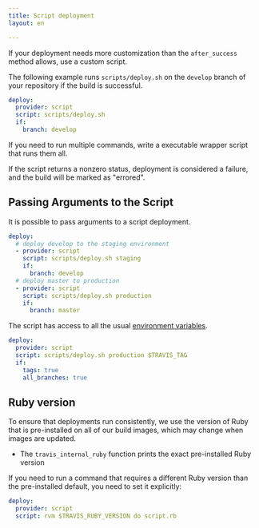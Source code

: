 ```yaml
---
title: Script deployment
layout: en

---
```


If your deployment needs more customization than the `after_success` method allows,
use a custom script.

The following example runs `scripts/deploy.sh` on the `develop` branch of your repository if the build is successful.

```yaml
deploy:
  provider: script
  script: scripts/deploy.sh
  if:
    branch: develop
```

If you need to run multiple commands, write a executable wrapper script that runs them all.

If the script returns a nonzero status, deployment is considered
a failure, and the build will be marked as "errored".

## Passing Arguments to the Script

It is possible to pass arguments to a script deployment.

```yaml
deploy:
  # deploy develop to the staging environment
  - provider: script
    script: scripts/deploy.sh staging
    if:
      branch: develop
  # deploy master to production
  - provider: script
    script: scripts/deploy.sh production
    if:
      branch: master
```

The script has access to all the usual [environment variables](/user/environment-variables/#Default-Environment-Variables).

```yaml
deploy:
  provider: script
  script: scripts/deploy.sh production $TRAVIS_TAG
  if:
    tags: true
    all_branches: true
```

## Ruby version

To ensure that deployments run consistently, we use the version of Ruby that is
pre-installed on all of our build images, which may change when images are updated.

* The `travis_internal_ruby` function prints the exact pre-installed Ruby version

If you need to run a command that requires a different Ruby version than the
pre-installed default, you need to set it explicitly:


```yaml
deploy:
  provider: script
  script: rvm $TRAVIS_RUBY_VERSION do script.rb
```
